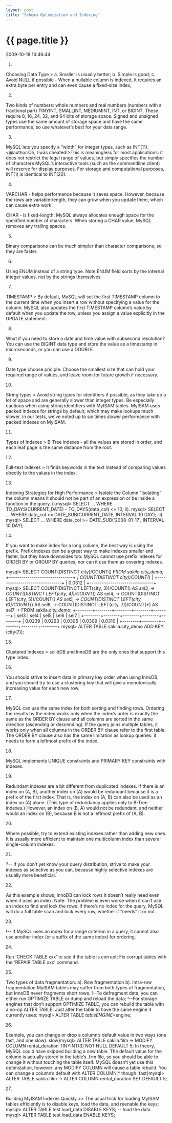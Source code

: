 ```yaml
---
layout: post
title: "Schema Optimization and Indexing"
---
```


<h1> {{ page.title }} </h1> <p class='meta'>2009-10-18 16:46:44</p>

1.
Choosing Data Type >
a. Smaller is usually better;
b. Simple is good;
c. Avoid NULL if possible - When a nullable column is indexed, it requires an extra byte per entry and can even cause a fixed-size index;

2.
Two kinds of numbers: whole numbers and real numbers (numbers with a fractional part)
TINYINT, SMALLINT, MEDIUMINT, INT, or BIGINT. These require 8, 16, 24, 32, and 64 bits of storage space. Signed and unsigned types use the same amount of storage space and have the same performance, so use whatever’s best for your data range.

3.
MySQL lets you specify a “width” for integer types, such as INT(11). <@author:Oh, I was cheated!>This is meaningless for most applications: it does not restrict the legal range of values, but simply specifies the number of characters MySQL’s interactive tools (such as the commandline client) will reserve for display purposes. For storage and computational purposes, INT(1) is identical to INT(20).

4.
VARCHAR - helps performance because it saves space. However, because the rows are variable-length, they can grow when you update them, which can cause extra work. 

CHAR - is fixed-length: MySQL always allocates enough space for the specified number of characters. When storing a CHAR value, MySQL removes any trailing
spaces. 

5.
Binary comparisons can be much simpler than character comparisons, so they are faster.

6.
Using ENUM instead of a string type.
Note:ENUM field sorts by the internal integer values, not by the strings themselves.

7.
TIMESTAMP >
By default, MySQL will set the first TIMESTAMP column to the current time when you insert a
row without specifying a value for the column. MySQL also updates the first TIMESTAMP column’s value by default when you update the row, unless you assign a value explicitly in the UPDATE statement.

8.
What if you need to store a date and time value with subsecond resolution?
You can use the BIGINT data type and store the value as a timestamp in microseconds, or you can use a DOUBLE.

9.
Date type choose priciple:
Choose the smallest size that can hold your required range of values, and leave room for future growth if necessary.

10.
String types >
Avoid string types for identifiers if possible, as they take up a lot of space and are generally slower than integer types. Be especially cautious when using string identifiers with MyISAM tables. MyISAM uses packed indexes for strings by default, which may make lookups much slower. In our tests, we’ve noted up to six times slower performance with packed indexes on MyISAM. 

11.
Types of Indexes >
B-Tree indexes - all the values are stored in order, and each leaf page is the same distance from the root.

12.
Full-text indexes >
It finds keywords in the text instead of comparing values directly to the values in the index.

13.
Indexing Strategies for High Performance > Isolate the Column
“Isolating” the column means it should not be part of an expression or be inside a function in the query.
i).mysql> SELECT ... WHERE TO_DAYS(CURRENT_DATE) - TO_DAYS(date_col) <= 10;
ii). mysql> SELECT ... WHERE date_col >= DATE_SUB(CURRENT_DATE, INTERVAL 10 DAY);
iii). mysql> SELECT ... WHERE date_col >= DATE_SUB('2008-01-17', INTERVAL 10 DAY);

14.
If you want to make index for a long column, the best way is using the prefix.
Prefix indexes can be a great way to make indexes smaller and faster, but they have downsides too: MySQL cannot use prefix indexes for ORDER BY or GROUP BY queries, nor can it use them as covering indexes.
>
mysql> SELECT COUNT(DISTINCT city)/COUNT(*) FROM sakila.city_demo;
+-------------------------------+
| COUNT(DISTINCT city)/COUNT(*) |
+-------------------------------+
| 0.0312 |
+-------------------------------+
mysql> SELECT COUNT(DISTINCT LEFT(city, 3))/COUNT(*) AS sel3,
-> COUNT(DISTINCT LEFT(city, 4))/COUNT(*) AS sel4,
-> COUNT(DISTINCT LEFT(city, 5))/COUNT(*) AS sel5,
-> COUNT(DISTINCT LEFT(city, 6))/COUNT(*) AS sel6,
-> COUNT(DISTINCT LEFT(city, 7))/COUNT(*) AS sel7
-> FROM sakila.city_demo;
+--------+--------+--------+--------+--------+
| sel3 | sel4 | sel5 | sel6 | sel7 |
+--------+--------+--------+--------+--------+
| 0.0239 | 0.0293 | 0.0305 | 0.0309 | 0.0310 |
+--------+--------+--------+--------+--------+
mysql> ALTER TABLE sakila.city_demo ADD KEY (city(7));

15.
Clustered Indexes >
solidDB and InnoDB are the only ones that support this type index.

16.
You should strive to insert data in primary key order when using InnoDB, and you should try to use a clustering key that will give a monotonically increasing value for each new row.

17.
MySQL can use the same index for both sorting and finding rows.
Ordering the results by the index works only when the index’s order is exactly the same as the ORDER BY clause and all columns are sorted in the same direction (ascending or descending). If the query joins multiple tables, it works only when all columns in the ORDER BY clause refer to the first table. The ORDER BY clause also has the same limitation as lookup queries: it needs to form a leftmost prefix of the index.

18.
MySQL implements UNIQUE constraints and PRIMARY KEY constraints with indexes.

19.
Redundant indexes are a bit different from duplicated indexes. If there is an index on (A, B), another index on (A) would be redundant because it is a prefix of the first index. That is, the index on (A, B) can also be used as an index on (A) alone. (This type of redundancy applies only to B-Tree indexes.) However, an index on (B, A) would not be redundant, and neither would an index on (B), because B is not a leftmost prefix of (A, B).

20.
Where possible, try to extend existing indexes rather than adding new ones. It is usually more efficient to maintain one multicolumn index than several single-column indexes.

21.
?--
If you don’t yet know your query distribution, strive to make your indexes as selective as you can, because highly selective indexes are usually more beneficial. 

22.
As this example shows, InnoDB can lock rows it doesn’t really need even when it uses an index.
Note:
The problem is even worse when it can’t use an index to find and lock the rows: if there’s no index for the query, MySQL will do a full table scan and lock every row, whether it “needs” it or not.

23.
!--
If MySQL uses an index for a range criterion in a query, it cannot also use another index (or a suffix of the same index) for ordering.

24.
Run 'CHECK TABLE xxx' to see if the table is corrupt;
Fix corrupt tables with the 'REPAIR TABLE xxx' command.

25.
Two types of data fragmentation:
a). Row fragmentation
b). Intra-row fragmentation
MyISAM tables may suffer from both types of fragmentation, but InnoDB never fragments short rows.
!--To defragment data, you can either run OPTIMIZE TABLE or dump and reload the data;
!--For storage engines that don’t support OPTIMIZE TABLE, you can rebuild the table with a no-op ALTER TABLE. Just alter the table to have the same engine it currently uses:
	mysql> ALTER TABLE $table ENGINE=$engine;

26.
Example, you can change or drop a column’s default value in two ways (one fast, and one slow).
slow}mysql> ALTER TABLE sakila.film
	-> MODIFY COLUMN rental_duration TINYINT(3) NOT NULL DEFAULT 5;
In theory, MySQL could have skipped building a new table. The default value for the column is actually stored in the table’s .frm file, so you should be able to change it without touching the table itself. MySQL doesn’t yet use this optimization, however: any MODIFY COLUMN will cause a table rebuild. You can change a column’s default with ALTER COLUMN,* though:
fast}mysql> ALTER TABLE sakila.film
	-> ALTER COLUMN rental_duration SET DEFAULT 5;
	
27.
Building MyISAM Indexes Quickly >>
The usual trick for loading MyISAM tables efficiently is to disable keys, load the data, and reenable the keys:
mysql> ALTER TABLE test.load_data DISABLE KEYS;
-- load the data
mysql> ALTER TABLE test.load_data ENABLE KEYS;
